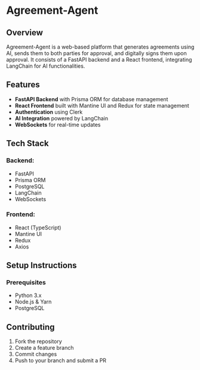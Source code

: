 # Agreement-Agent

## Overview 
Agreement-Agent is a web-based platform that generates agreements using AI, sends them to both parties for approval, and digitally signs them upon approval. It consists of a FastAPI backend and a React frontend, integrating LangChain for AI functionalities.

## Features
- **FastAPI Backend** with Prisma ORM for database management
- **React Frontend** built with Mantine UI and Redux for state management
- **Authentication** using Clerk
- **AI Integration** powered by LangChain
- **WebSockets** for real-time updates

## Tech Stack
### Backend:
- FastAPI
- Prisma ORM
- PostgreSQL
- LangChain
- WebSockets

### Frontend:
- React (TypeScript)
- Mantine UI
- Redux
- Axios

## Setup Instructions
### Prerequisites
- Python 3.x
- Node.js & Yarn
- PostgreSQL


## Contributing
1. Fork the repository
2. Create a feature branch
3. Commit changes
4. Push to your branch and submit a PR


